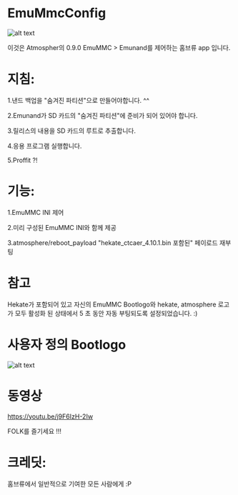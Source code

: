 # EmuMmcConfig

![alt text](https://i.imgur.com/4BEIW5N.jpg)

이것은 Atmospher의 0.9.0 EmuMMC > Emunand를 제어하는 홈브류 app 입니다.

# 지침:
1.낸드 백업을 "숨겨진 파티션"으로 만들어야합니다. ^^

2.Emunand가 SD 카드의 "숨겨진 파티션"에 준비가 되어 있어야 합니다.

3.릴리스의 내용을 SD 카드의 루트로 추출합니다.

4.응용 프로그램 실행합니다.

5.Proffit ?!

# 기능:
1.EmuMMC INI 제어

2.미리 구성된 EmuMMC INI와 함께 제공

3.atmosphere/reboot_payload "hekate_ctcaer_4.10.1.bin 포함된" 페이로드 재부팅

# 참고
Hekate가 포함되어 있고 자신의 EmuMMC Bootlogo와 hekate, atmosphere 로고가 모두 활성화 된 상태에서 5 초 동안 자동 부팅되도록 설정되었습니다. :)

# 사용자 정의 Bootlogo
![alt text](https://i.imgur.com/z4bH7Rl.jpg)

# 동영상
https://youtu.be/j9F6IzH-2Iw

FOLK를 즐기세요 !!!

# 크레딧:
홈브류에서 일반적으로 기여한 모든 사람에게 :P
